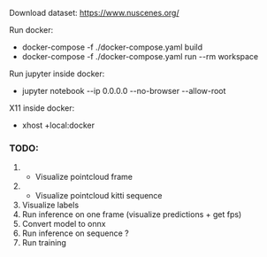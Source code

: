 Download dataset:
https://www.nuscenes.org/

Run docker:

- docker-compose -f ./docker-compose.yaml build
- docker-compose -f ./docker-compose.yaml run --rm workspace

Run jupyter inside docker:

- jupyter notebook --ip 0.0.0.0 --no-browser --allow-root

X11 inside docker:

- xhost +local:docker


### TODO:

1. + Visualize pointcloud frame
2. + Visualize pointcloud kitti sequence
3. Visualize labels
4. Run inference on one frame (visualize predictions + get fps)
5. Convert model to onnx
6. Run inference on sequence ?
7. Run training



